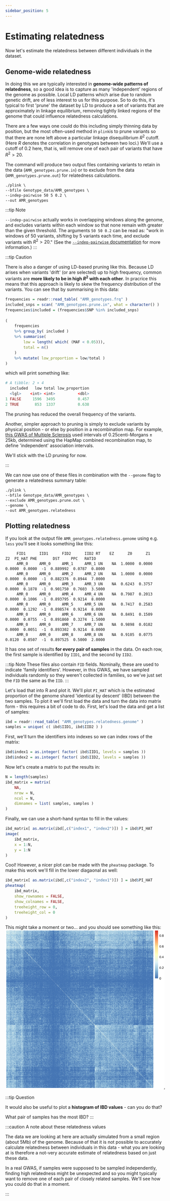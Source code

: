 ```yaml
---
sidebar_position: 5
---
```


# Estimating relatedness

Now let's estimate the relatedness between different individuals in the dataset.

## Genome-wide relatedness
In doing this we are typically interested in **genome-wide patterns of relatedness**, so a good idea is to capture as many 'independent' regions of the genome as possible.  Local LD patterns which arise due to random genetic drift, are of less interest to us for this purpose.  So to do this, it's typical to first 'prune' the dataset by LD to produce a set of variants that are approximately in linkage equilibrium, removing tightly linked regions of the genome that could influence relatedness calculations.  

There are a few ways one could do this including simply thinning data by position, but the most often-used method in `plink`is to prune variants so that there are none left above a particular linkage disequilibrium $R^2$ cutoff.  (Here $R$ denotes the correlation in genotypes between two loci.)  We'll use a cutoff of $0.2$ here, that is, will remove one of each pair of variants that have $R^2>20%$. 

The command will produce two output files containing variants to retain in the data (`AMR_genotypes.prune.in`) or to exclude from the data (`AMR_genotypes.prune.out`) for relatedness calculations.

```
./plink \
--bfile Genotype_data/AMR_genotypes \
--indep-pairwise 50 5 0.2 \
--out AMR_genotypes
```

:::tip Note

`--indep-pairwise` actually works in overlapping windows along the genome, and excludes variants within each window so that none remain with greater than the given threshold.  The arguments `50 50 0.2` can be read as: "work in windows of 50 variants, shifting by 5 variants each time, and exclude variants with $R^2 > 20%$." (See the [`--indep-pairwise` documentation](https://www.cog-genomics.org/plink/1.9/ld#indep) for more information.)
:::


:::tip Caution

There is also a danger of using LD-based pruning like this.  Because LD arises when variants 'drift' (or are selected) up to high frequency, common variants are **more likely to be in high $R^2$ with each other**.  In pracrice this means that this approach is likely to skew the frequency distribution of the variants.  You can see that by summarising in this data:

```r
frequencies = readr::read_table( "AMR_genotypes.frq" )
included_snps = scan( "AMR_genotypes.prune.in", what = character() )
frequencies$included = (frequencies$SNP %in% included_snps)

(
	frequencies
	%>% group_by( included )
	%>% summarise(
		low = length( which( (MAF < 0.05))),
		total = n()
	)
	%>% mutate( low_proportion = low/total )
)
```
which will print something like:
```r
# A tibble: 2 × 4
  included   low total low_proportion
  <lgl>    <int> <int>          <dbl>
1 FALSE     1596  3495          0.457
2 TRUE       853  1337          0.638
```

The pruning has reduced the overall frequency of the variants.

Another, simpler approach to pruning is simply to exclude variants by physical position - or else by position in a recombination map.  For example, [this GWAS of Multiple Sclerosis](https://www.nature.com/articles/nature10251) used intervals of $0.25 \text{centi-Morgans} \pm 25\text{kb}$, determined using the HapMap combined recombination map, to define 'independent' association intervals.  

We'll stick with the LD pruning for now.

:::

We can now use one of these files in combination with the `--genome` flag to generate a relatedness summary table:

```
./plink \
--bfile Genotype_data/AMR_genotypes \
--exclude AMR_genotypes.prune.out \
--genome \
--out AMR_genotypes.relatedness
```

## Plotting relatedness

If you look at the output file `AMR_genotypes.relatedness.genome` using e.g. `less` you'll see it looks something like this:
```
     FID1      IID1      FID2      IID2 RT    EZ      Z0      Z1      Z2  PI_HAT PHE       DST     PPC   RATIO
     AMR_0     AMR_0     AMR_1     AMR_1 UN    NA  1.0000  0.0000  0.0000  0.0000  -1  0.889992  0.0787  0.8000
     AMR_0     AMR_0     AMR_2     AMR_2 UN    NA  1.0000  0.0000  0.0000  0.0000  -1  0.882376  0.8944  7.0000
     AMR_0     AMR_0     AMR_3     AMR_3 UN    NA  0.6243  0.3757  0.0000  0.1878  -1  0.901750  0.7603  3.5000
     AMR_0     AMR_0     AMR_4     AMR_4 UN    NA  0.7987  0.2013  0.0000  0.1006  -1  0.893795  0.9214  8.0000
     AMR_0     AMR_0     AMR_5     AMR_5 UN    NA  0.7417  0.2583  0.0000  0.1292  -1  0.898574  0.9214  8.0000
     AMR_0     AMR_0     AMR_6     AMR_6 UN    NA  0.8491  0.1509  0.0000  0.0755  -1  0.891860  0.3274  1.5000
     AMR_0     AMR_0     AMR_7     AMR_7 UN    NA  0.9898  0.0102  0.0000  0.0051  -1  0.893302  0.9214  8.0000
     AMR_0     AMR_0     AMR_8     AMR_8 UN    NA  0.9105  0.0775  0.0120  0.0507  -1  0.897525  0.5000  2.0000
```

It has one set of results **for every pair of samples** in the data.  On each row, the first sample is identified by `IID1`, and the second by `IID2`.

:::tip Note
These files also contain `FID` fields.  Nominally, these are used to indicate 'family identifiers'.  However, in this GWAS, we have sampled individuals randomly so they weren't collected in families, so we've just set the `FID` the same as the `IID`.
:::

Let's load that into R and plot it.  We'll plot `PI_HAT` which is the estimated proportion of the genome shared
'identical by descent' (IBD) between the two samples.  To plot it we'll first load the data and turn the data into
matrix form - this requires a bit of code to do.  First, let's load the data and get a list of samples:

```r
ibd = readr::read_table( "AMR_genotypes.relatedness.genome" )
samples = unique( c( ibd$IID1, ibd$IID2 ) )
```

First, we'll turn the identifiers into indexes so we can index rows of the matrix:
```r
ibd$index1 = as.integer( factor( ibd$IID1, levels = samples ))
ibd$index2 = as.integer( factor( ibd$IID2, levels = samples ))
```
Now let's create a matrix to put the results in:
```r
N = length(samples)
ibd_matrix = matrix(
	NA,
	nrow = N,
	ncol = N,
	dimnames = list( samples, samples )
)
```
Finally, we can use a short-hand syntax to fill in the values:
```r
ibd_matrix[ as.matrix(ibd[,c("index1", "index2")]) ] = ibd$PI_HAT
image(
	ibd_matrix,
	x = 1:N,
	y = 1:N
)
```

Cool!  However, a nicer plot can be made with the `pheatmap` package.  To make this work we'll fill in the lower diagaonal as well:
```r
ibd_matrix[ as.matrix(ibd[,c("index2", "index1")]) ] = ibd$PI_HAT
pheatmap(
	ibd_matrix,
	show_rownames = FALSE,
	show_colnames = FALSE,
	treeheight_row = 0,
	treeheight_col = 0
)
```
This might take a moment or two... and you should see something like this:
![img](images/relatedness.png)

:::tip Question

It would also be useful to plot a **histogram of IBD values** - can you do that?

What pair of samples has the most IBD?
:::

:::caution  A note about these relatedness values

The data we are looking at here are actually simulated from a small region (about 5Mb) of the genome.  Because of that
it is not possible to accurately calculate relatedness between individuals in this data - what you are looking at is
therefore a not-very accurate estimate of relatedness based on just these data.

In a real GWAS, if samples were supposed to be sampled independently, finding high relatedness might be unexpected and
so you might typically want to remove one of each pair of closely related samples.  We'll see how you could do that in a
moment.

:::
